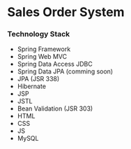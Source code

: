 # Sales Order System

### Technology Stack

* Spring Framework 
* Spring Web MVC
* Spring Data Access JDBC
* Spring Data JPA (comming soon)
* JPA (JSR 338)
* Hibernate
* JSP
* JSTL
* Bean Validation (JSR 303)
* HTML
* CSS
* JS
* MySQL
